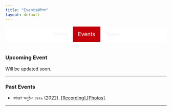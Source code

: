 ```yaml
---
title: "Events@দিগন্ত"
layout: default
---
```


<style>
.topnav {
  background-color: #ffffff;
  overflow: hidden;
  display:flex;
  justify-content:center;
}

/* Style the links inside the navigation bar */
.topnav a {
  float: left;
  color: #f2f2f2;
  text-align: center;
  padding: 14px 16px;
  text-decoration: none;
  font-size: 17px;
}

/* Change the color of links on hover */
.topnav a:hover {
  background-color: #ddd;
  color: black;
}

/* Add a color to the active/current link */
.topnav a.active {
  background-color: #c4000a;
  color: white;
}
</style>

<div class="topnav">
<div>
  <a href="index.html">Home</a>
  <a class="active" href="events.html">Events</a>
  <a href="team.html">Team</a>
</div>
</div>
<br>

### Upcoming Event

Will be updated soon.

---

### Past Events

- বর্ষবরণ অনুষ্ঠান ১৪২৯ (2022).
[[Recording]](https://www.youtube.com/watch?v=Rg6Zeib2LIE&t=3035s),[[Photos]](https://photos.app.goo.gl/mLsGdzVbSqu47REM8).

---